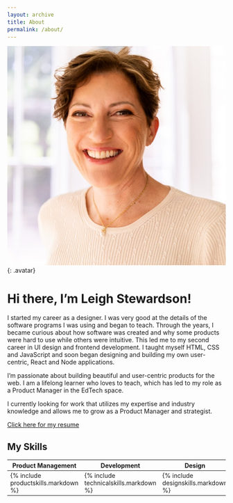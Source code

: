 ```yaml
---
layout: archive
title: About
permalink: /about/
---
```

![leigh avatar](/assets/images/bioshot.jpeg){: .avatar} 
# Hi there, I’m Leigh Stewardson!
I started my career as a designer. I was very good at the details of the software programs I was using and began to teach. Through the years, I became curious about how software was created and why some products were hard to use while others were intuitive. This led me to my second career in UI design and frontend development. I taught myself HTML, CSS and JavaScript and soon began designing and building my own user-centric, React and Node applications.

I’m passionate about building beautiful and user-centric products for the web. I am a lifelong learner who loves to teach, which has led to my role as a Product Manager in the EdTech space.

I currently looking for work that utilizes my expertise and industry knowledge and allows me to grow as a Product Manager and strategist.

<a href="https://leighlawhon.github.io/assets/leigh-stewardson-resume-24.pdf" target="_blank">Click here for my resume</a>

## My Skills

<table width="100%">
    <thead>
        <tr>
            <th>Product Management</th>
            <th>Development</th>
            <th>Design</th>
            <th>Business</th>
        </tr>
    </thead>
    <tbody>
        <tr>
            <td>{% include productskills.markdown %}</td>
            <td>{% include technicalskills.markdown %}
            <td>{% include designskills.markdown %}</td>
            <td>{% include softskills.markdown %}</td>
        </tr>
    </tbody>
</table>




